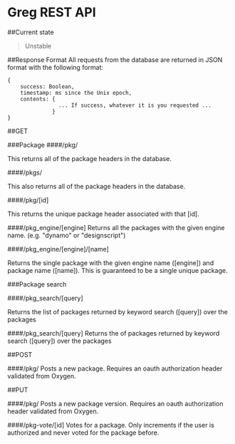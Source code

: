 Greg REST API
=========

##Current state
> Unstable

##Response Format
All requests from the database are returned in JSON format with the following format:

    {
        success: Boolean,
        timestamp: ms since the Unix epoch,
        contents: {
                    ... If success, whatever it is you requested ...
                  }
    }

##GET

###Package
####/pkg/

This returns all of the package headers in the database.

####/pkgs/

This also returns all of the package headers in the database.

####/pkg/[id]

This returns the unique package header associated with that [id].

####/pkg_engine/[engine]
Returns all the packages with the given engine name. (e.g. "dynamo" or "designscript")

####/pkg_engine/[engine]/[name]

Returns the single package with the given engine name ([engine]) and package name ([name]).  This is guaranteed to be a single unique package.

###Package search

####/pkg_search/[query]

Returns the list of packages returned by keyword search ([query]) over the packages

####/pkg_search/[query]
Returns the of packages returned by keyword search ([query]) over the packages

##POST

####/pkg/
Posts a new package.  Requires an oauth authorization header validated from Oxygen.

##PUT

####/pkg/
Posts a new package version.  Requires an oauth authorization header validated from Oxygen.

####/pkg-vote/[id]
Votes for a package.  Only increments if the user is authorized and never voted for the package before.



    